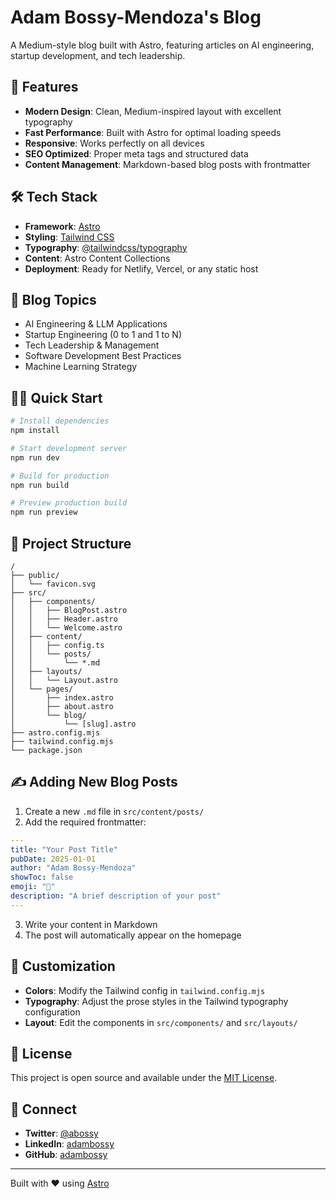 # Adam Bossy-Mendoza's Blog

A Medium-style blog built with Astro, featuring articles on AI engineering, startup development, and tech leadership.

## 🚀 Features

- **Modern Design**: Clean, Medium-inspired layout with excellent typography
- **Fast Performance**: Built with Astro for optimal loading speeds
- **Responsive**: Works perfectly on all devices
- **SEO Optimized**: Proper meta tags and structured data
- **Content Management**: Markdown-based blog posts with frontmatter

## 🛠️ Tech Stack

- **Framework**: [Astro](https://astro.build)
- **Styling**: [Tailwind CSS](https://tailwindcss.com)
- **Typography**: [@tailwindcss/typography](https://tailwindcss.com/docs/typography-plugin)
- **Content**: Astro Content Collections
- **Deployment**: Ready for Netlify, Vercel, or any static host

## 📝 Blog Topics

- AI Engineering & LLM Applications
- Startup Engineering (0 to 1 and 1 to N)
- Tech Leadership & Management
- Software Development Best Practices
- Machine Learning Strategy

## 🏃‍♂️ Quick Start

```bash
# Install dependencies
npm install

# Start development server
npm run dev

# Build for production
npm run build

# Preview production build
npm run preview
```

## 📁 Project Structure

```
/
├── public/
│   └── favicon.svg
├── src/
│   ├── components/
│   │   ├── BlogPost.astro
│   │   ├── Header.astro
│   │   └── Welcome.astro
│   ├── content/
│   │   ├── config.ts
│   │   └── posts/
│   │       └── *.md
│   ├── layouts/
│   │   └── Layout.astro
│   └── pages/
│       ├── index.astro
│       ├── about.astro
│       └── blog/
│           └── [slug].astro
├── astro.config.mjs
├── tailwind.config.mjs
└── package.json
```

## ✍️ Adding New Blog Posts

1. Create a new `.md` file in `src/content/posts/`
2. Add the required frontmatter:

```yaml
---
title: "Your Post Title"
pubDate: 2025-01-01
author: "Adam Bossy-Mendoza"
showToc: false
emoji: "🚀"
description: "A brief description of your post"
---
```

3. Write your content in Markdown
4. The post will automatically appear on the homepage

## 🎨 Customization

- **Colors**: Modify the Tailwind config in `tailwind.config.mjs`
- **Typography**: Adjust the prose styles in the Tailwind typography configuration
- **Layout**: Edit the components in `src/components/` and `src/layouts/`

## 📄 License

This project is open source and available under the [MIT License](LICENSE).

## 🤝 Connect

- **Twitter**: [@abossy](https://twitter.com/abossy)
- **LinkedIn**: [adambossy](https://linkedin.com/in/adambossy)
- **GitHub**: [adambossy](https://github.com/adambossy)

---

Built with ❤️ using [Astro](https://astro.build)